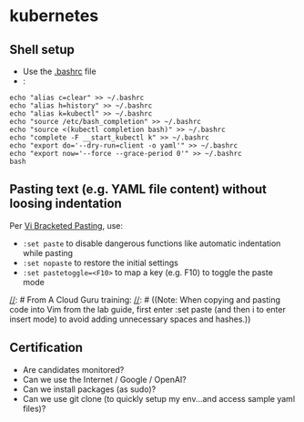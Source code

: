 # kubernetes

## Shell setup

- Use the [.bashrc](.bashrc) file
- :

```
echo "alias c=clear" >> ~/.bashrc 
echo "alias h=history" >> ~/.bashrc 
echo "alias k=kubectl" >> ~/.bashrc 
echo "source /etc/bash_completion" >> ~/.bashrc 
echo "source <(kubectl completion bash)" >> ~/.bashrc 
echo "complete -F __start_kubectl k" >> ~/.bashrc
echo "export do='--dry-run=client -o yaml'" >> ~/.bashrc
echo "export now='--force --grace-period 0'" >> ~/.bashrc
bash
```

## Pasting text (e.g. YAML file content) without loosing indentation

Per [Vi Bracketed Pasting](https://www.baeldung.com/linux/vi-indenting#vi-bracketed-pasting), use:
- `:set paste` to disable dangerous functions like automatic indentation while pasting
- `:set nopaste` to restore the initial settings 
- `:set pastetoggle=<F10>` to map a key (e.g. F10) to toggle the paste mode

[//]: # From A Cloud Guru training: 
[//]: # (&#40;Note: When copying and pasting code into Vim from the lab guide, first enter :set paste &#40;and then i to enter insert mode&#41; to avoid adding unnecessary spaces and hashes.&#41;)

[//]: # (Effectively, vi adds the necessary escape characters to bracket the new content and does not interpret anything within:)

## Certification

- Are candidates monitored?
- Can we use the Internet / Google / OpenAI?
- Can we install packages (as sudo)?
- Can we use git clone (to quickly setup my env...and access sample yaml files)?

